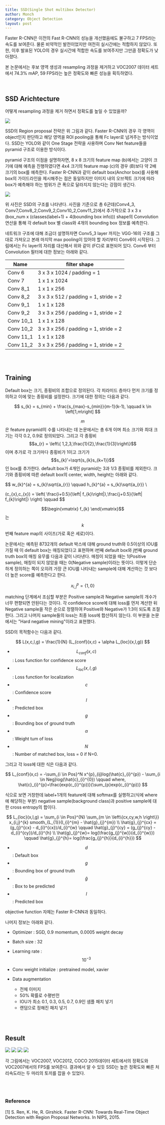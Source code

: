 ```yaml
---
title: SSD(Single Shot multibox Detector)
author: Monch
category: Object Detection
layout: post
---
```


 Faster R-CNN은 이전의 Fast R-CNN의 성능을 개선했음에도 불구하고 7 FPS라는 속도를 보여준다. 물론 비약적인 발전이었지만 여전히 실시간에는 적합하지 않았다. 또한, 이후 발표된 YOLO의 경우 실시간에 적합한 속도를 보여주지만 그만큼 정확도가 낮아졌다.

본 논문에서는 후보 영역 생성과 resampling 과정을 제거하고 VOC2007 데이터 세트에서 74.3% mAP, 59 FPS라는 높은 정확도와 빠른 성능을 획득하였다.

<br>

<h2>SSD Arichtecture</h2>

어떻게 resampling 과정을 제거 하면서 정확도를 높일 수 있었을까?



<img src="{{'assets/picture/ssd_box.jpg' | relative_url}}">



SSD의 Region proposal 전략은 위 그림과 같다. Faster R-CNN의 경우 각 영역이 object인지 판단하고 해당 영역을 ROI pooling을 통해 Fc layer로 넘겨주는 방식이었다. SSD는 YOLO와 같이 One Stage 전략을 사용하며 Conv Net feature들을 pyramid 구조로 이용한 방식이다. 

pyramid 구조의 이점을 설명하자면, 8 x 8 크기의 feature map (b)에서는 고양이 크기에 대해 예측을 진행하였다면 4x4 크기의 feature map (c)의 경우 (B)보다 약 2배 크기의 box를 예측한다. Faster R-CNN과 같이 default box(Anchor box)를 사용해 box의 가이드라인을 제시해주는 점은 동일하지만 이미지 내의 오브젝트 크기에 따라 box가 예측해야 하는 범위가 큰 폭으로 달라지지 않는다는 강점이 생긴다.



<img src="{{'assets/picture/ssd.jpg' | relative_url}}">



위 사진은 SSD의 구조를 나타낸다. 사진을 기준으로 총 6군데(Conv4_3, Conv7,Conv8_2,Conv9_2,Conv10_2,Conv11_2)에서 추가적으로 3 x 3 x (box_num x (classes(label+1) + 4(bounding box info))) shape의 Convolution 연산을 통해 각 default box 별 class와 4개의 bounding box 정보를 예측한다.

네트워크 구조에 대해 조금더 설명하자면 Conv5_3 layer 까지는 VGG-16의 구조를 그대로 가져오고 본래 마지막 max pooling이 있어야 할 자리부터 Conv6이 시작된다. 그림에서는 Fc layer의 자리를 대신해서 위와 같이 (FC)로 표현되어 있다. Conv6 부터 Convolution 필터에 대한 정보는 아래와 같다.



| Name      | filter shape                          |
| --------- | ------------------------------------- |
| Conv 6    | 3 x 3 x 1024 / padding = 1            |
| Conv 7    | 1 x 1 x 1024                          |
| Conv 8_1  | 1 x 1 x 256                           |
| Conv 8_2  | 3 x 3 x 512 / padding = 1, stride = 2 |
| Conv 9_1  | 1 x 1 x 128                           |
| Conv 9_2  | 3 x 3 x 256 / padding = 1, stride = 2 |
| Conv 10_1 | 1 x 1 x 128                           |
| Conv 10_2 | 3 x 3 x 256 / padding = 1, stride = 2 |
| Conv 11_1 | 1 x 1 x 128                           |
| Conv 11_2 | 3 x 3 x 256 / padding = 1, stride = 2 |

<br>

<br>

<h2>Training</h2>

Default box는 크기, 종횡비의 조합으로 정의된다. 각 피라미드 층마다 먼저 크기를 정의하고 이에 맞는 종횡비를 설정한다. 크기에 대한 정의는 다음과 같다.



$$
s_{k} = s_{min} + \frac{s_{max}-s_{min}}{m-1}(k-1), \qquad k \in \left[1,m\right]
$$



$$m$$은 feature pyramid의 수를 나타내는 데 논문에서는 총 6개 이며 최소 크기와 최대 크기는 각각 0.2, 0.9로 정의되었다. 그리고 각 종횡비 $$a_{r} = \left\{ 1,2,3,\frac{1}{2},\frac{1}{3}\right\}$$이며 추가로 각 크기마다 종횡비가 1이고 크기가 $$s_{k}'=\sqrt{s_{k}s_{k+1}}$$인 box를 추가한다. default box가 4개인 pyramid는 3과 1/3 종횡비를 제외한다. 크기와 종횡비에 따른 default box의 center, width, height는 아래와 같다.



$$
w_{k}^{a} = s_{k}\sqrt{a_{r}} \qquad h_{k}^{a} = s_{k}\sqrt{a_{r}} \\

(c_{x},c_{x}) = \left( \frac{i+0.5}{\left| f_{k}\right|},\frac{j+0.5}{\left| f_{k}\right|} \right) \qquad
$$



$$\begin{vmatrix} f_{k} \end{vmatrix}$$는 $$k$$번째 feature map의 사이즈(가로 혹은 세로)이다.



논문에서는 예측된 8732개의 default 박스에 대해 ground truth와 0.5이상의 IOU를 가질 때 이 default box는 매칭되었다고 표현하며 i번째 default box와 j번째 ground truth box의 매칭 유무를 다음과 같이 나타낸다. 매칭이 되었을 때는 1(Positive sample), 매칭이 되지 않았을 때는 0(Negative sample)이라는 뜻이다. 이렇게 단순하게 정의하는 쪽이 오히려 가장 큰 IOU를 나타내는 sample에 대해 계산하는 것 보다 더 높은 score를 예측한다고 한다.



$$
x_{i,j}^{p} = \left\{1,0\right\}
$$



matching 단계에서 조심할 부분은 Positive sample과 Negative sample의 개수가 너무 편향되면 안된다는 것이다. 각 confidence score에 대해 loss를 먼저 계산한 뒤 Negative sample을 작은 순으로 정렬하여 Positive와 Negative가 1:3이 되도록 조절한다. 그리고 나머지 sample들의 loss는 최종 loss에 합산하지 않는다. 이 부분을 논문에서는 "Hard negative mining"이라고 표현했다.



SSD의 목적함수는 다음과 같다.



$$
L(x,c,l,g) = \frac{1}{N} (L_{conf}(x,c) + \alpha L_{loc}(x,l,g))
$$




- $$L_{conf}(x,c)$$ : Loss function for confidence score
- $$L_{loc}(x,l,g)$$ : Loss function for localization
- $$c$$ : Confidence score
- $$l$$ : Predicted box
- $$g$$ : Bounding box of ground truth
- $$\alpha$$ : Weight tum of loss
- $$N$$ : Number of matched box, loss = 0 if N=0.



그리고 각 loss에 대한 식은 다음과 같다.



$$
L_{conf}(x,c) = -\sum_{i \in Pos}^N x^{p}_{ij}log(\hat{c}_{i}^{p}) - \sum_{i \in Neg}log(\hat{c}_{i}^{0}) \qquad where, \hat{c}_{i}^{p}=\frac{exp(c_{i}^{p})}{\sum_{p}exp(c_{i}^{p})}
$$



식으로 보면 거창한데 label+1개의 feature에 대해 softmax를 실행하고(식에 where에 해당하는 부분) negative sample(background class)과 positive sample에 대한 cross entropy의 합이다.



$$
L_{loc}(x,l,g) = \sum_{i \in Pos}^{N} \sum_{m \in \left\{cx,cy,w,h \right\}} x_{i,j}^{k} smooth_{L_{1}}(l_{i}^{m} - \hat{g}_{j}^{m}) \\
\hat{g}_{j}^{cx} = (g_{j}^{cx} - d_{i}^{cx})/d_{i}^{w} \qquad \hat{g}_{j}^{cy} = (g_{j}^{cy} - d_{i}^{cy})/d_{i}^{h} \\
\hat{g}_{j}^{w}= log(\frac{g_{j}^{w}}{d_{i}^{w}}) \qquad \hat{g}_{j}^{h}= log(\frac{g_{j}^{h}}{d_{i}^{h}})
$$




- $$d$$ : Default box
- $$g$$ : Bounding box of ground truth
- $$\hat{g}$$ : Box to be predicted
- $$l$$: Predicted box

objective function 자체는 Faster R-CNN과 동일하다.



나머지 정보는 아래와 같다.

- Optimizer : SGD, 0.9 momentum, 0.0005 weight decay
- Batch size : 32
- Learning rate : $$10^{-3}$$
- Conv weight initialize : pretrained model, xavier

- Data augmentation
  - 전체 이미지
  - 50% 확률로 수평반전
  - IOU가 최소 0.1, 0.3, 0.5, 0.7, 0.9인 샘플 패치 넣기
  - 랜덤으로 정해진 패치 넣기

<br>

<br>

<h2>Result</h2>

<img src="{{'assets/picture/ssd_result1.jpg' | relative_url}}">

<img src="{{'assets/picture/ssd_result2.jpg' | relative_url}}">

<img src="{{'assets/picture/ssd_result3.jpg' | relative_url}}">

<img src="{{'assets/picture/ssd_result4.jpg' | relative_url}}">

각 그림에서는 VOC2007, VOC2012, COCO 2015데이터 세트에서의 정확도와 VOC2007에서의 FPS를 보여준다. 결과에서 알 수 있듯 SSD는 높은 정확도와 빠른 처리속도라는 두 마리의 토끼를 잡을 수 있었다.

<br>

<br>

<h3>Reference</h3>

[1] S. Ren, K. He, R. Girshick. Faster R-CNN: Towards Real-Time Object Detection with Region Proposal Networks. In NIPS, 2015.


